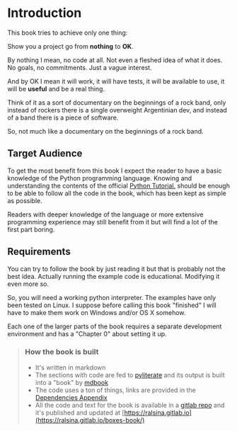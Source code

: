 # Introduction

This book tries to achieve only one thing:

Show you a project go from **nothing** to **OK**.

By nothing I mean, no code at all. Not even a fleshed idea of what it does. No
goals, no commitments. Just a vague interest.

And by OK I mean it will work, it will have tests, it will be available to
use, it will be **useful** and be a real thing.

Think of it as a sort of documentary on the beginnings of a rock band, only
instead of rockers there is a single overweight Argentinian dev, and instead
of a band there is a piece of software.

So, not much like a documentary on the beginnings of a rock band.

## Target Audience

To get the most benefit from this book I expect the reader to have a basic
knowledge of the Python programming language. Knowing and
understanding the contents of the official
[Python Tutorial.](https://docs.python.org/3/tutorial/) should be enough to be
able to follow all the code in the book, which has been kept as simple as
possible.

Readers with deeper knowledge of the language or more extensive programming
experience may still benefit from it but will find a lot of the first part
boring.

## Requirements

You can try to follow the book by just reading it but that is probably not the
best idea. Actually running the example code is educational. Modifying it
even more so.

So, you will need a working python interpreter.
The examples have only been tested on Linux. I suppose before calling this
book "finished" I will have to make them work on Windows and/or OS X somehow.

Each one of the larger parts of the book requires a separate development
environment and has a "Chapter 0" about setting it up.

> ### How the book is built
>
> * It's written in markdown
> * The sections with code are fed to [pyliterate](https://github.com/bslatkin/pyliterate) and its output is built into a "book" by [mdbook](https://github.com/rust-lang-nursery/mdBook)
> * The code uses a ton of things, links are provided in the [Dependencies Appendix](dependencies.html)
> * All the code and text for the book is available in a [gitlab repo](https://gitlab.com/ralsina/boxes-book) and it's published and updated at [https://ralsina.gitlab.io](https://ralsina.gitlab.io/boxes-book/)
